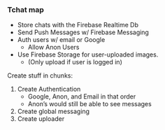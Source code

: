 ### Tchat map
- Store chats with the Firebase Realtime Db
- Send Push Messages w/ Firebase Messaging
- Auth users w/ email or Google
    - Allow Anon Users
- Use Firebase Storage for user-uploaded images.
    - (Only upload if user is logged in)

Create stuff in chunks:
1. Create Authentication
    - Google, Anon, and Email in that order
    - Anon’s would still be able to see messages
2. Create global messaging
3. Create uploader
